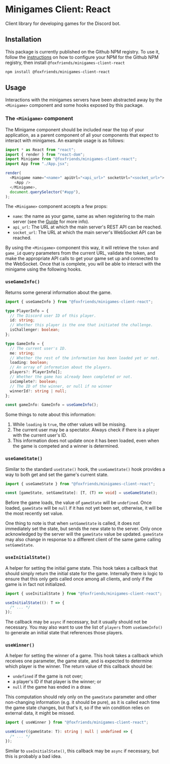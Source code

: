 # Minigames Client: React

Client library for developing games for the Discord bot.

## Installation

This package is currently published on the Github NPM registry. To use it, follow
the [instructions](https://docs.github.com/en/packages/working-with-a-github-packages-registry/working-with-the-npm-registry#installing-packages-from-other-organizations)
on how to configure your NPM for the Github NPM registry, then install `@foxfriends/minigames-client-react`


```sh
npm install @foxfriends/minigames-client-react
```

## Usage

Interactions with the minigames servers have been abstracted away by the `<Minigame>`
component and some hooks exposed by this package.

### The `<Minigame>` component

The Minigame component should be included near the top of your application, as a parent
component of all your components that expect to interact with minigames. An example
usage is as follows:

```javascript
import * as React from "react";
import { render } from "react-dom";
import Minigame from "@foxfriends/minigames-client-react";
import App from "./App.jsx";

render(
  <Minigame name="<name>" apiUrl="<api_url>" socketUrl="<socket_url>">
    <App />
  </Minigame>,
  document.querySelector("#app"),
);
```

The `<Minigame>` component accepts a few props:

- `name`: the name as your game, same as when registering to the main server (see
  the [Guide](../../GUIDE.md) for more info).
- `api_url`: The URL at which the main server's REST API can be reached.
- `socket_url`: The URL at which the main server's WebSocket API can be reached.

By using the `<Minigame>` component this way, it will retrieve the `token` and `game_id`
query parameters from the current URL, validate the token, and make the appropriate API
calls to get your game set up and connected to the WebSocket. Once that is complete, you
will be able to interact with the minigame using the following hooks.

### `useGameInfo()`

Returns some general information about the game.

```typescript
import { useGameInfo } from "@foxfriends/minigames-client-react";

type PlayerInfo = {
  // The Discord user ID of this player.
  id: string;
  // Whether this player is the one that initiated the challenge.
  isChallenger: boolean;
};

type GameInfo = {
  // The current user's ID.
  me: string;
  // Whether the rest of the information has been loaded yet or not.
  loading: boolean;
  // An array of information about the players.
  players?: PlayerInfo[];
  // Whether the game has already been completed or not.
  isComplete?: boolean;
  // The ID of the winner, or null if no winner
  winnerId?: string | null;
};

const gameInfo: GameInfo = useGameInfo();
```

Some things to note about this information:

1.  While `loading` is `true`, the other values will be missing.
2.  The current user may be a spectator. Always check if there is a player with the current user's ID.
3.  This information does not update once it has been loaded, even when the game is competed and a winner is determined.

### `useGameState()`

Similar to the standard `useState()` hook, the `useGameState()` hook provides a
way to both get and set the game's current state.

```typescript
import { useGameState } from "@foxfriends/minigames-client-react";

const [gameState, setGameState]: [T, (T) => void] = useGameState();
```

Before the game loads, the value of `gameState` will be `undefined`. Once
loaded, `gameState` will be `null` if it has not yet been set, otherwise, it
will be the most recently set value.

One thing to note is that when `setGameState` is called, it does not immediately
set the state, but sends the new state to the server. Only once acknowledged by
the server will the `gameState` value be updated. `gameState` may also change
in response to a different client of the same game calling `setGameState`.

### `useInitialState()`

A helper for setting the initial game state. This hook takes a callback that
should simply return the initial state for the game. Internally there is logic
to ensure that this only gets called once among all clients, and only if the
game is in fact not initialized.

```typescript
import { useInitialState } from "@foxfriends/minigames-client-react";

useInitialState((): T => {
  /* ... */
});
```

The callback may be `async` if necessary, but it usually should not be
necessary. You may also want to use the list of `players` from `useGameInfo()`
to generate an initial state that references those players.

### `useWinner()`

A helper for setting the winner of a game. This hook takes a callback which
receives one parameter, the game state, and is expected to determine which
player is the winner. The return value of this callback should be:

- `undefined` if the game is not over;
- a player's ID if that player is the winner; or
- `null` if the game has ended in a draw.

This computation should rely only on the `gameState` parameter and other
non-changing information (e.g. it should be pure), as it is called each
time the game state changes, but that's it, so if the win condition relies
on external data, it might be missed.

```typescript
import { useWinner } from "@foxfriends/minigames-client-react";

useWinner((gameState: T): string | null | undefined => {
  /* ... */
});
```

Similar to `useInitialState()`, this callback may be `async` if necessary,
but this is probably a bad idea.
